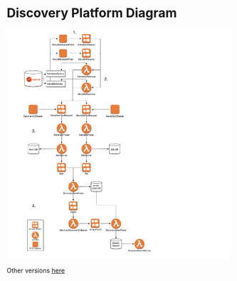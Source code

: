 # Discovery Platform Diagram

![](https://github.com/NYPL-discovery/discovery-general/raw/master/architecture/img/platform_diagram_2017-02-21.png)

Other versions [here](https://github.com/NYPL-discovery/discovery-general/tree/master/architecture/img)
